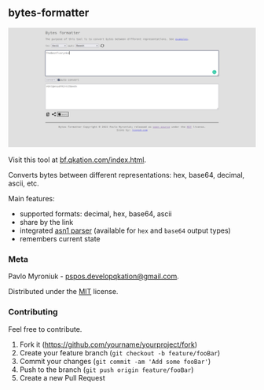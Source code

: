## bytes-formatter

![](img/example.png)

Visit this tool at [bf.qkation.com/index.html](https://bf.qkation.com/index.html).

Converts bytes between different representations: hex, base64, decimal, ascii, etc.

Main features:

* supported formats: decimal, hex, base64, ascii
* share by the link
* integrated [asn1 parser](https://lapo.it/asn1js/) (available for `hex` and `base64` output types)
* remembers current state

### Meta

Pavlo Myroniuk - [pspos.developqkation@gmail.com](mailto:pspos.developqkation@gmail.com).

Distributed under the [MIT](https://github.com/TheBestTvarynka/bytes-formatter/blob/main/LICENSE) license.

### Contributing

Feel free to contribute.

1. Fork it (<https://github.com/yourname/yourproject/fork>)
2. Create your feature branch (`git checkout -b feature/fooBar`)
3. Commit your changes (`git commit -am 'Add some fooBar'`)
4. Push to the branch (`git push origin feature/fooBar`)
5. Create a new Pull Request
